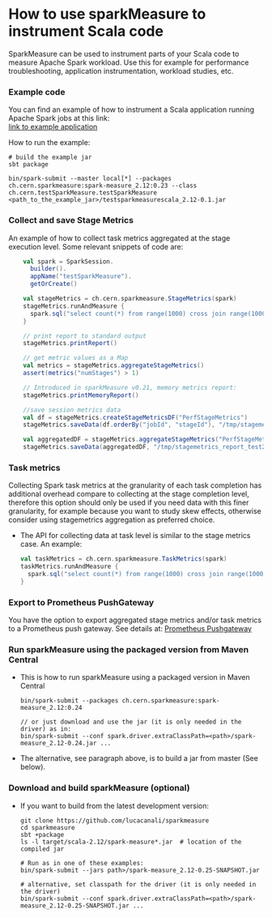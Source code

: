 # How to use sparkMeasure to instrument Scala code

SparkMeasure can be used to instrument parts of your Scala code to measure Apache Spark workload.
Use this for example for performance troubleshooting, application instrumentation, workload studies, etc.

### Example code 
 
You can find an example of how to instrument a Scala application running Apache Spark jobs at this link:  
[link to example application](../examples/testSparkMeasureScala)
 
How to run the example:
 ```
# build the example jar
sbt package

bin/spark-submit --master local[*] --packages ch.cern.sparkmeasure:spark-measure_2.12:0.23 --class ch.cern.testSparkMeasure.testSparkMeasure <path_to_the_example_jar>/testsparkmeasurescala_2.12-0.1.jar
 ```
 
### Collect and save Stage Metrics
An example of how to collect task metrics aggregated at the stage execution level.
Some relevant snippets of code are:
 ```scala
     val spark = SparkSession.
       builder().
       appName("testSparkMeasure").
       getOrCreate()

     val stageMetrics = ch.cern.sparkmeasure.StageMetrics(spark)
     stageMetrics.runAndMeasure {
       spark.sql("select count(*) from range(1000) cross join range(1000) cross join range(1000)").show()
     }
 
     // print report to standard output
     stageMetrics.printReport()

     // get metric values as a Map
     val metrics = stageMetrics.aggregateStageMetrics()
     assert(metrics("numStages") > 1)

     // Introduced in sparkMeasure v0.21, memory metrics report:
     stageMetrics.printMemoryReport()
 
     //save session metrics data
     val df = stageMetrics.createStageMetricsDF("PerfStageMetrics")
     stageMetrics.saveData(df.orderBy("jobId", "stageId"), "/tmp/stagemetrics_test1")
 
     val aggregatedDF = stageMetrics.aggregateStageMetrics("PerfStageMetrics")
     stageMetrics.saveData(aggregatedDF, "/tmp/stagemetrics_report_test2")
```

### Task metrics
Collecting Spark task metrics at the granularity of each task completion has additional overhead
compare to collecting at the stage completion level, therefore this option should only be used if you need data with this finer granularity, for example because you want
to study skew effects, otherwise consider using stagemetrics aggregation as preferred choice.

- The API for collecting data at task level is similar to the stage metrics case.
  An example:
    ```scala
    val taskMetrics = ch.cern.sparkmeasure.TaskMetrics(spark)
    taskMetrics.runAndMeasure {
      spark.sql("select count(*) from range(1000) cross join range(1000) cross join range(1000)").show()
    }
    ```

### Export to Prometheus PushGateway

You have the option to export aggregated stage metrics and/or task metrics to a Prometheus push gateway.
See details at: [Prometheus Pushgateway](Prometheus.md)

### Run sparkMeasure using the packaged version from Maven Central

- This is how to run sparkMeasure using a packaged version in Maven Central
    ```
    bin/spark-submit --packages ch.cern.sparkmeasure:spark-measure_2.12:0.24

    // or just download and use the jar (it is only needed in the driver) as in:
    bin/spark-submit --conf spark.driver.extraClassPath=<path>/spark-measure_2.12-0.24.jar ...
   ```
- The alternative, see paragraph above, is to build a jar from master (See below).

### Download and build sparkMeasure (optional)

- If you want to build from the latest development version:
   ```
   git clone https://github.com/lucacanali/sparkmeasure
   cd sparkmeasure
   sbt +package
   ls -l target/scala-2.12/spark-measure*.jar  # location of the compiled jar

   # Run as in one of these examples:
   bin/spark-submit --jars path>/spark-measure_2.12-0.25-SNAPSHOT.jar
   
   # alternative, set classpath for the driver (it is only needed in the driver)
   bin/spark-submit --conf spark.driver.extraClassPath=<path>/spark-measure_2.12-0.25-SNAPSHOT.jar ...
   ```
